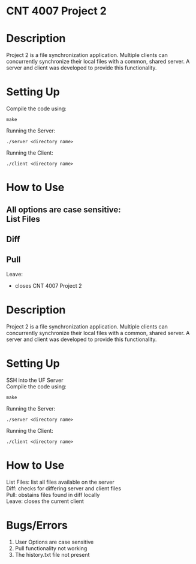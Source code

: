 # CNT 4007 Project 2

# Description
Project 2 is a file synchronization application. Multiple clients can concurrently synchronize their local files with a common, shared server. A server and client was developed to provide this functionality. 

# Setting Up
Compile the code using:
```
make
```

Running the Server:
```
./server <directory name>
```

Running the Client:
```
./client <directory name>
```

# How to Use
All options are case sensitive:  
List Files  
- 
Diff  
- 
Pull  
- 
Leave:  
- closes CNT 4007 Project 2

# Description
Project 2 is a file synchronization application. Multiple clients can concurrently synchronize their local files with a common, shared server. A server and client was developed to provide this functionality. 

# Setting Up
SSH into the UF Server  
Compile the code using:
```
make
```

Running the Server:
```
./server <directory name>
```

Running the Client:
```
./client <directory name>
```

# How to Use
List Files:  list all files available on the server  
Diff: checks for differing server and client files  
Pull: obstains files found in diff locally  
Leave: closes the current client

# Bugs/Errors
1. User Options are case sensitive
2. Pull functionality not working
3. The history.txt file not present